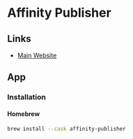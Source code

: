 # Affinity Publisher

## Links

- [Main Website](https://affinity.serif.com/publisher)

## App

### Installation

#### Homebrew

```sh
brew install --cask affinity-publisher
```
